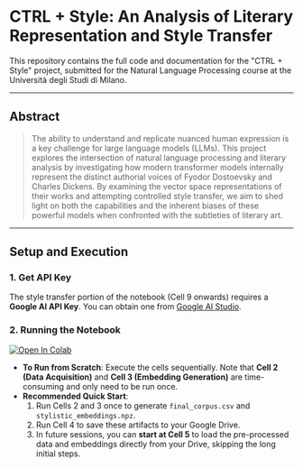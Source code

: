 # CTRL + Style: An Analysis of Literary Representation and Style Transfer

[](https://www.python.org/downloads/release/python-390/) [](https://opensource.org/licenses/MIT)

This repository contains the full code and documentation for the "CTRL + Style" project, submitted for the Natural Language Processing course at the Università degli Studi di Milano.

-----

## Abstract

> The ability to understand and replicate nuanced human expression is a key challenge for large language models (LLMs). This project explores the intersection of natural language processing and literary analysis by investigating how modern transformer models internally represent the distinct authorial voices of Fyodor Dostoevsky and Charles Dickens. By examining the vector space representations of their works and attempting controlled style transfer, we aim to shed light on both the capabilities and the inherent biases of these powerful models when confronted with the subtleties of literary art.

-----

## Setup and Execution

### 1\. Get API Key

The style transfer portion of the notebook (Cell 9 onwards) requires a **Google AI API Key**. You can obtain one from [Google AI Studio](https://aistudio.google.com/).

### 2\. Running the Notebook

[![Open In Colab](https://colab.research.google.com/assets/colab-badge.svg)](https://colab.research.google.com/github/AgatElite/style-control-nlp-project/blob/main/Style%2BControl.ipynb)

  * **To Run from Scratch**: Execute the cells sequentially. Note that **Cell 2 (Data Acquisition)** and **Cell 3 (Embedding Generation)** are time-consuming and only need to be run once.
  * **Recommended Quick Start**:
    1.  Run Cells 2 and 3 once to generate `final_corpus.csv` and `stylistic_embeddings.npz`.
    2.  Run Cell 4 to save these artifacts to your Google Drive.
    3.  In future sessions, you can **start at Cell 5** to load the pre-processed data and embeddings directly from your Drive, skipping the long initial steps.
